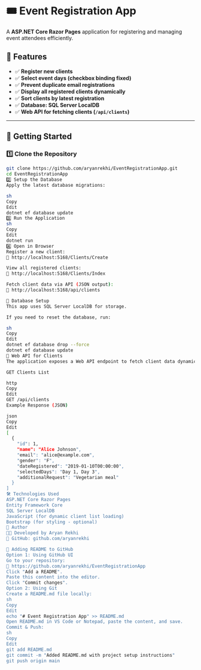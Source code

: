 # 🎟️ Event Registration App

A **ASP.NET Core Razor Pages** application for registering and managing event attendees efficiently.

## 🚀 Features
- ✅ **Register new clients**
- ✅ **Select event days (checkbox binding fixed)**
- ✅ **Prevent duplicate email registrations**
- ✅ **Display all registered clients dynamically**
- ✅ **Sort clients by latest registration**
- ✅ **Database: SQL Server LocalDB**
- ✅ **Web API for fetching clients (`/api/clients`)**

---

## 📌 Getting Started

### **1️⃣ Clone the Repository**
```sh
git clone https://github.com/aryanrekhi/EventRegistrationApp.git
cd EventRegistrationApp
2️⃣ Setup the Database
Apply the latest database migrations:

sh
Copy
Edit
dotnet ef database update
3️⃣ Run the Application
sh
Copy
Edit
dotnet run
4️⃣ Open in Browser
Register a new client:
🔗 http://localhost:5168/Clients/Create

View all registered clients:
🔗 http://localhost:5168/Clients/Index

Fetch client data via API (JSON output):
🔗 http://localhost:5168/api/clients

🔹 Database Setup
This app uses SQL Server LocalDB for storage.

If you need to reset the database, run:

sh
Copy
Edit
dotnet ef database drop --force
dotnet ef database update
🔹 Web API for Clients
The application exposes a Web API endpoint to fetch client data dynamically.

GET Clients List

http
Copy
Edit
GET /api/clients
Example Response (JSON)

json
Copy
Edit
[
  {
    "id": 1,
    "name": "Alice Johnson",
    "email": "alice@example.com",
    "gender": "F",
    "dateRegistered": "2019-01-10T00:00:00",
    "selectedDays": "Day 1, Day 3",
    "additionalRequest": "Vegetarian meal"
  }
]
🛠️ Technologies Used
ASP.NET Core Razor Pages
Entity Framework Core
SQL Server LocalDB
JavaScript (for dynamic client list loading)
Bootstrap (for styling - optional)
🎯 Author
👨‍💻 Developed by Aryan Rekhi
🔗 GitHub: github.com/aryanrekhi

📌 Adding README to GitHub
Option 1: Using GitHub UI
Go to your repository:
🔗 https://github.com/aryanrekhi/EventRegistrationApp
Click "Add a README".
Paste this content into the editor.
Click "Commit changes".
Option 2: Using Git
Create a README.md file locally:
sh
Copy
Edit
echo "# Event Registration App" >> README.md
Open README.md in VS Code or Notepad, paste the content, and save.
Commit & Push:
sh
Copy
Edit
git add README.md
git commit -m "Added README.md with project setup instructions"
git push origin main
